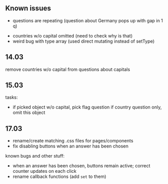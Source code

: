 ## Known issues
- questions are repeating (question about Germany pops up with gap in 1 q)
* countries w/o capital omitted (need to check why is that)
* weird bug with type array (used direct mutating instead of setType)

## 14.03
remove countries w/o capital from questions about capitals

## 15.03
tasks:
* if picked object w/o capital, pick flag question
	if country question only, omit this object

## 17.03
- rename/create matching .css files for pages/components
- fix disabling buttons when an answer has been chosen


known bugs and other stuff:
* when an answer has been chosen, buttons remain active; correct counter updates on each click
* rename callback functions (add `set` to them)